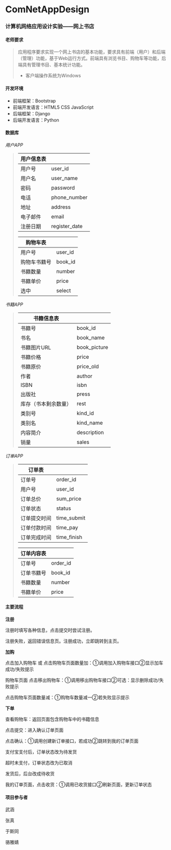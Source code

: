 

# ComNetAppDesign

### 计算机网络应用设计实验——网上书店



#### 老师要求

> 应用程序要求实现一个网上书店的基本功能，要求具有前端（用户）和后端（管理）功能，基于Web运行方式。前端具有浏览书目、购物车等功能，后端具有管理书目、基本统计功能。
>
> - 客户端操作系统为Windows



#### 开发环境

- 前端框架：Bootstrap
- 前端开发语言：HTML5   CSS    JavaScript
- 后端框架：Django
- 后端开发语言：Python



#### 数据库

*用户APP*

> | 用户信息表 |               |
> | ---------- | ------------- |
> | 用户号     | user_id       |
> | 用户名     | user_name     |
> | 密码       | password      |
> | 电话       | phone_number  |
> | 地址       | address       |
> | 电子邮件   | email         |
> | 注册日期   | register_date |
>
> 
>
> | 购物车表     |         |
> | ------------ | ------- |
> | 用户号       | user_id |
> | 购物车书籍号 | book_id |
> | 书籍数量     | number  |
> | 书籍单价     | price   |
> | 选中         | select  |



*书籍APP*

> | 书籍信息表           |              |
> | -------------------- | ------------ |
> | 书籍号               | book_id      |
> | 书名                 | book_name    |
> | 书籍图片URL          | book_picture |
> | 书籍价格             | price        |
> | 书籍原价             | price_old    |
> | 作者                 | author       |
> | ISBN                 | isbn         |
> | 出版社               | press        |
> | 库存（书本剩余数量） | rest         |
> | 类别号               | kind_id      |
> | 类别名               | kind_name    |
> | 内容简介             | description  |
> | 销量                 | sales        |



*订单APP*

> | 订单表       |             |
> | ------------ | ----------- |
> | 订单号       | order_id    |
> | 用户号       | user_id     |
> | 订单总价     | sum_price   |
> | 订单状态     | status      |
> | 订单提交时间 | time_submit |
> | 订单付款时间 | time_pay    |
> | 订单完成时间 | time_finish |
>
>  
>
> | 订单内容表 |          |
> | ---------- | -------- |
> | 订单号     | order_id |
> | 订单书籍号 | book_id  |
> | 书籍数量   | number   |
> | 书籍单价   | price    |





#### 主要流程

**注册**

注册时填写各种信息，点击提交时尝试注册。

注册失败，返回错误信息页。注册成功，立即跳转到主页。

**加购**

点击加入购物车 或 点击购物车页面数量加：①调用加入购物车接口②显示加车成功/失败提示

购物车页面 点击移出购物车：①调用移出购物车接口②可选：显示删除成功/失败提示

点击购物车页面数量减：①购物车数量减一②若失败显示提示

**下单**

查看购物车：返回页面包含购物车中的书籍信息

点击提交：进入确认订单页面

点击确认：①调用创建新订单接口，若成功②跳转到我的订单页面

支付宝支付后，订单状态改为待发货

超时未支付，订单状态改为已取消

发货后，后台改成待收货

我的订单页面，点击收货：①调用已收货接口②刷新页面，更新订单状态



#### 项目参与者

武涵

张真

于斯同

骆雅婧
